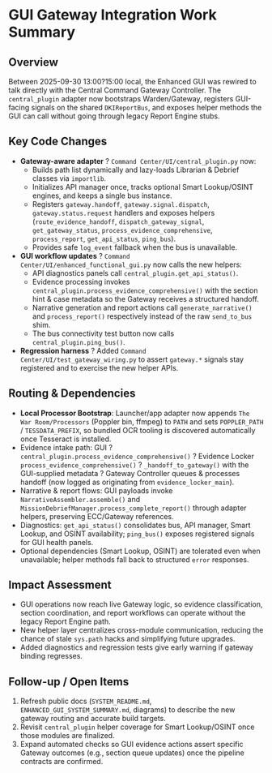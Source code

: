 # GUI Gateway Integration Work Summary

## Overview
Between 2025-09-30 13:00?15:00 local, the Enhanced GUI was rewired to talk directly with the Central Command Gateway Controller. The `central_plugin` adapter now bootstraps Warden/Gateway, registers GUI-facing signals on the shared `DKIReportBus`, and exposes helper methods the GUI can call without going through legacy Report Engine stubs.

## Key Code Changes
- **Gateway-aware adapter** ? `Command Center/UI/central_plugin.py` now:
  - Builds path list dynamically and lazy-loads Librarian & Debrief classes via `importlib`.
  - Initializes API manager once, tracks optional Smart Lookup/OSINT engines, and keeps a single bus instance.
  - Registers `gateway.handoff`, `gateway.signal.dispatch`, `gateway.status.request` handlers and exposes helpers (`route_evidence_handoff`, `dispatch_gateway_signal`, `get_gateway_status`, `process_evidence_comprehensive`, `process_report`, `get_api_status`, `ping_bus`).
  - Provides safe `log_event` fallback when the bus is unavailable.
- **GUI workflow updates** ? `Command Center/UI/enhanced_functional_gui.py` now calls the new helpers:
  - API diagnostics panels call `central_plugin.get_api_status()`.
  - Evidence processing invokes `central_plugin.process_evidence_comprehensive()` with the section hint & case metadata so the Gateway receives a structured handoff.
  - Narrative generation and report actions call `generate_narrative()` and `process_report()` respectively instead of the raw `send_to_bus` shim.
  - The bus connectivity test button now calls `central_plugin.ping_bus()`.
- **Regression harness** ? Added `Command Center/UI/test_gateway_wiring.py` to assert `gateway.*` signals stay registered and to exercise the new helper APIs.

## Routing & Dependencies
- **Local Processor Bootstrap**: Launcher/app adapter now appends `The War Room/Processors` (Poppler bin, ffmpeg) to `PATH` and sets `POPPLER_PATH` / `TESSDATA_PREFIX`, so bundled OCR tooling is discovered automatically once Tesseract is installed.
- Evidence intake path: GUI ? `central_plugin.process_evidence_comprehensive()` ? Evidence Locker `process_evidence_comprehensive()` ? `_handoff_to_gateway()` with the GUI-supplied metadata ? Gateway Controller queues & processes handoff (now logged as originating from `evidence_locker_main`).
- Narrative & report flows: GUI payloads invoke `NarrativeAssembler.assemble()` and `MissionDebriefManager.process_complete_report()` through adapter helpers, preserving ECC/Gateway references.
- Diagnostics: `get_api_status()` consolidates bus, API manager, Smart Lookup, and OSINT availability; `ping_bus()` exposes registered signals for GUI health panels.
- Optional dependencies (Smart Lookup, OSINT) are tolerated even when unavailable; helper methods fall back to structured `error` responses.

## Impact Assessment
- GUI operations now reach live Gateway logic, so evidence classification, section coordination, and report workflows can operate without the legacy Report Engine path.
- New helper layer centralizes cross-module communication, reducing the chance of stale `sys.path` hacks and simplifying future upgrades.
- Added diagnostics and regression tests give early warning if gateway binding regresses.

## Follow-up / Open Items
1. Refresh public docs (`SYSTEM_README.md`, `ENHANCED_GUI_SYSTEM_SUMMARY.md`, diagrams) to describe the new gateway routing and accurate build targets.
2. Revisit `central_plugin` helper coverage for Smart Lookup/OSINT once those modules are finalized.
3. Expand automated checks so GUI evidence actions assert specific Gateway outcomes (e.g., section queue updates) once the pipeline contracts are confirmed.
